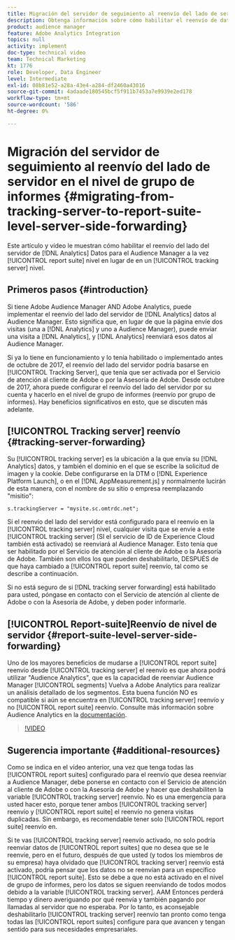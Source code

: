 ```yaml
---
title: Migración del servidor de seguimiento al reenvío del lado de servidor en el nivel de grupo de informes
description: Obtenga información sobre cómo habilitar el reenvío de datos de Adobe Analytics del lado del servidor al Audience Manager en el nivel de grupo de informes en lugar de en el nivel de servidor de seguimiento.
product: audience manager
feature: Adobe Analytics Integration
topics: null
activity: implement
doc-type: technical video
team: Technical Marketing
kt: 1776
role: Developer, Data Engineer
level: Intermediate
exl-id: 08b81e52-a28a-43e4-a284-df2460a43016
source-git-commit: 4adaade180545bcf5f911b7453a7e9939e2ed178
workflow-type: tm+mt
source-wordcount: '586'
ht-degree: 0%

---
```


# Migración del servidor de seguimiento al reenvío del lado de servidor en el nivel de grupo de informes {#migrating-from-tracking-server-to-report-suite-level-server-side-forwarding}

Este artículo y vídeo le muestran cómo habilitar el reenvío del lado del servidor de [!DNL Analytics] Datos para el Audience Manager a la vez [!UICONTROL report suite] nivel en lugar de en un [!UICONTROL tracking server] nivel.

## Primeros pasos {#introduction}

Si tiene Adobe Audience Manager AND Adobe Analytics, puede implementar el reenvío del lado del servidor de [!DNL Analytics] datos al Audience Manager. Esto significa que, en lugar de que la página envíe dos visitas (una a [!DNL Analytics] y uno a Audience Manager), puede enviar una visita a [!DNL Analytics], y [!DNL Analytics] reenviará esos datos al Audience Manager.

Si ya lo tiene en funcionamiento y lo tenía habilitado o implementado antes de octubre de 2017, el reenvío del lado del servidor podría basarse en [!UICONTROL Tracking Server], que tenía que ser activada por el Servicio de atención al cliente de Adobe o por la Asesoría de Adobe. Desde octubre de 2017, ahora puede configurar el reenvío del lado del servidor por su cuenta y hacerlo en el nivel de grupo de informes (reenvío por grupo de informes). Hay beneficios significativos en esto, que se discuten más adelante.

## [!UICONTROL Tracking server] reenvío {#tracking-server-forwarding}

Su [!UICONTROL tracking server] es la ubicación a la que envía su [!DNL Analytics] datos, y también el dominio en el que se escribe la solicitud de imagen y la cookie. Debe configurarse en la DTM o [!DNL Experience Platform Launch], o en el [!DNL AppMeasurement.js] y normalmente lucirán de esta manera, con el nombre de su sitio o empresa reemplazando &quot;misitio&quot;:

`s.trackingServer = "mysite.sc.omtrdc.net";`

Si el reenvío del lado del servidor está configurado para el reenvío en la [!UICONTROL tracking server] nivel, cualquier visita que se envíe a este [!UICONTROL tracking server] (SI el servicio de ID de Experience Cloud también está activado) se reenviará al Audience Manager. Esto tenía que ser habilitado por el Servicio de atención al cliente de Adobe o la Asesoría de Adobe. También son ellos los que pueden deshabilitarlo, DESPUÉS de que haya cambiado a [!UICONTROL report suite] reenvío, tal como se describe a continuación.

Si no está seguro de si [!DNL tracking server forwarding] está habilitado para usted, póngase en contacto con el Servicio de atención al cliente de Adobe o con la Asesoría de Adobe, y deben poder informarle.

## [!UICONTROL Report-suite]Reenvío de nivel de servidor {#report-suite-level-server-side-forwarding}

Uno de los mayores beneficios de mudarse a [!UICONTROL report suite] reenvío desde [!UICONTROL tracking server] el reenvío es que ahora podrá utilizar &quot;Audience Analytics&quot;, que es la capacidad de reenviar Audience Manager [!UICONTROL segments] Vuelva a Adobe Analytics para realizar un análisis detallado de los segmentos. Esta buena función NO es compatible si aún se encuentra en [!UICONTROL tracking server] reenvío y no [!UICONTROL report suite] reenvío. Consulte más información sobre Audience Analytics en la [documentación](https://experienceleague.adobe.com/docs/analytics/integration/audience-analytics/mc-audiences-aam.html).

>[!VIDEO](https://video.tv.adobe.com/v/23701/?quality=12)

## Sugerencia importante {#additional-resources}

Como se indica en el vídeo anterior, una vez que tenga todas las [!UICONTROL report suites] configurado para el reenvío que desea reenviar a Audience Manager, debe ponerse en contacto con el Servicio de atención al cliente de Adobe o con la Asesoría de Adobe y hacer que deshabiliten la variable [!UICONTROL tracking server] reenvío. No es una emergencia para usted hacer esto, porque tener ambos [!UICONTROL tracking server] reenvío y [!UICONTROL report suite] el reenvío no genera visitas duplicadas. Sin embargo, es recomendable tener solo [!UICONTROL report suite] reenvío en.

Si te vas [!UICONTROL tracking server] reenvío activado, no solo podría reenviar datos de [!UICONTROL report suites] que no desea que se le reenvíe, pero en el futuro, después de que usted (y todos los miembros de su empresa) haya olvidado que [!UICONTROL tracking server] reenvío está activado, podría pensar que los datos no se reenvían para un específico [!UICONTROL report suite]. Esto se debe a que no está activado en el nivel de grupo de informes, pero los datos se siguen reenviando de todos modos debido a la variable [!UICONTROL tracking server]. AAM Entonces perderá tiempo y dinero averiguando por qué reenvía y también pagando por llamadas al servidor que no esperaba. Por lo tanto, es aconsejable deshabilitarlo [!UICONTROL tracking server] reenvío tan pronto como tenga todas las [!UICONTROL report suites] configure para que avancen y tengan sentido para sus necesidades empresariales.

